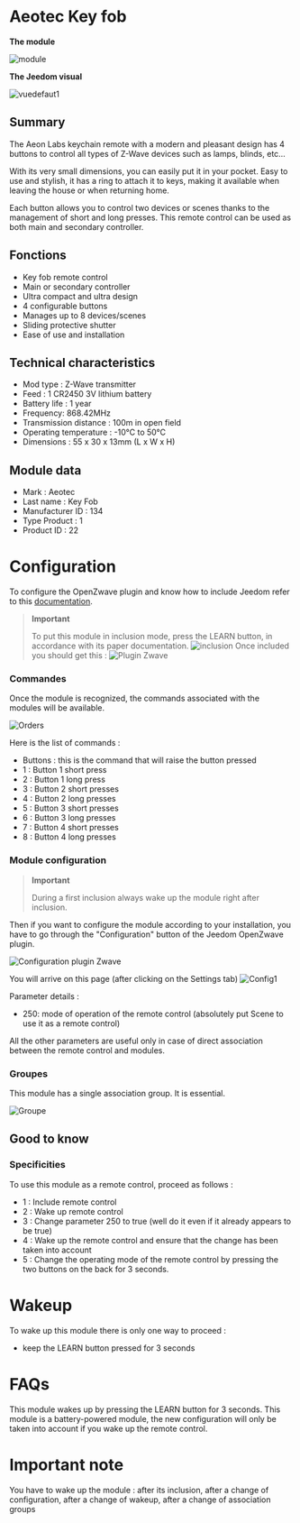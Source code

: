 # Aeotec Key fob

**The module**

![module](images/aeotec.keyfob/module.jpg)

**The Jeedom visual**

![vuedefaut1](images/aeotec.keyfob/vuedefaut1.jpg)

## Summary

The Aeon Labs keychain remote with a modern and pleasant design has 4 buttons to control all types of Z-Wave devices such as lamps, blinds, etc…​

With its very small dimensions, you can easily put it in your pocket. Easy to use and stylish, it has a ring to attach it to keys, making it available when leaving the house or when returning home.

Each button allows you to control two devices or scenes thanks to the management of short and long presses. This remote control can be used as both main and secondary controller.

## Fonctions

-   Key fob remote control
-   Main or secondary controller
-   Ultra compact and ultra design
-   4 configurable buttons
-   Manages up to 8 devices/scenes
-   Sliding protective shutter
-   Ease of use and installation

## Technical characteristics

-   Mod type : Z-Wave transmitter
-   Feed : 1 CR2450 3V lithium battery
-   Battery life : 1 year
-   Frequency: 868.42MHz
-   Transmission distance : 100m in open field
-   Operating temperature : -10°C to 50°C
-   Dimensions : 55 x 30 x 13mm (L x W x H)

## Module data

-   Mark : Aeotec
-   Last name : Key Fob
-   Manufacturer ID : 134
-   Type Product : 1
-   Product ID : 22

# Configuration

To configure the OpenZwave plugin and know how to include Jeedom refer to this [documentation](https://doc.jeedom.com/en_US/plugins/automation%20protocol/openzwave/).
> **Important**
>
> To put this module in inclusion mode, press the LEARN button, in accordance with its paper documentation.
>![inclusion](images/aeotec.keyfob/inclusion.jpg)
>Once included you should get this :
![Plugin Zwave](images/aeotec.keyfob/information.jpg)

### Commandes

Once the module is recognized, the commands associated with the modules will be available.

![Orders](images/aeotec.keyfob/commandes.jpg)

Here is the list of commands :

-   Buttons : this is the command that will raise the button pressed
  - 1 : Button 1 short press
  - 2 : Button 1 long press
  - 3 : Button 2 short presses
  - 4 : Button 2 long presses
  - 5 : Button 3 short presses
  - 6 : Button 3 long presses
  - 7 : Button 4 short presses
  - 8 : Button 4 long presses

### Module configuration
> **Important**
>
> During a first inclusion always wake up the module right after
> inclusion.

Then if you want to configure the module according to your installation, you have to go through the "Configuration" button of the Jeedom OpenZwave plugin.

![Configuration plugin Zwave](images/plugin/bouton_configuration.jpg)

You will arrive on this page (after clicking on the Settings tab)
![Config1](images/aeotec.keyfob/config1.jpg)

Parameter details :
-   250: mode of operation of the remote control (absolutely put Scene to use it as a remote control)

All the other parameters are useful only in case of direct association between the remote control and modules.

### Groupes
This module has a single association group. It is essential.

![Groupe](images/aeotec.keyfob/groupe.jpg)

## Good to know

### Specificities

To use this module as a remote control, proceed as follows :

-   1 : Include remote control
-   2 : Wake up remote control
-   3 : Change parameter 250 to true (well do it even if it already appears to be true)
-   4 : Wake up the remote control and ensure that the change has been taken into account
-   5 : Change the operating mode of the remote control by pressing the two buttons on the back for 3 seconds.

# Wakeup

To wake up this module there is only one way to proceed :

-   keep the LEARN button pressed for 3 seconds

# FAQs

This module wakes up by pressing the LEARN button for 3 seconds.
This module is a battery-powered module, the new configuration will only be taken into account if you wake up the remote control.

# Important note

You have to wake up the module : after its inclusion, after a change of configuration, after a change of wakeup, after a change of association groups
